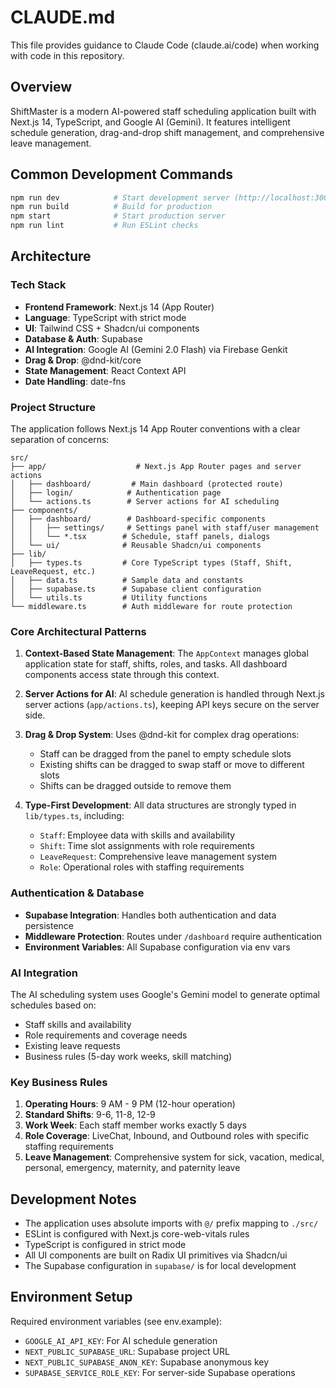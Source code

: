 # CLAUDE.md

This file provides guidance to Claude Code (claude.ai/code) when working with code in this repository.

## Overview

ShiftMaster is a modern AI-powered staff scheduling application built with Next.js 14, TypeScript, and Google AI (Gemini). It features intelligent schedule generation, drag-and-drop shift management, and comprehensive leave management.

## Common Development Commands

```bash
npm run dev            # Start development server (http://localhost:3000)
npm run build          # Build for production
npm start              # Start production server
npm run lint           # Run ESLint checks
```

## Architecture

### Tech Stack
- **Frontend Framework**: Next.js 14 (App Router)
- **Language**: TypeScript with strict mode
- **UI**: Tailwind CSS + Shadcn/ui components
- **Database & Auth**: Supabase
- **AI Integration**: Google AI (Gemini 2.0 Flash) via Firebase Genkit
- **Drag & Drop**: @dnd-kit/core
- **State Management**: React Context API
- **Date Handling**: date-fns

### Project Structure

The application follows Next.js 14 App Router conventions with a clear separation of concerns:

```
src/
├── app/                    # Next.js App Router pages and server actions
│   ├── dashboard/         # Main dashboard (protected route)
│   ├── login/            # Authentication page
│   └── actions.ts        # Server actions for AI scheduling
├── components/           
│   ├── dashboard/        # Dashboard-specific components
│   │   ├── settings/     # Settings panel with staff/user management
│   │   └── *.tsx        # Schedule, staff panels, dialogs
│   └── ui/              # Reusable Shadcn/ui components
├── lib/
│   ├── types.ts         # Core TypeScript types (Staff, Shift, LeaveRequest, etc.)
│   ├── data.ts          # Sample data and constants
│   ├── supabase.ts      # Supabase client configuration
│   └── utils.ts         # Utility functions
└── middleware.ts        # Auth middleware for route protection
```

### Core Architectural Patterns

1. **Context-Based State Management**: The `AppContext` manages global application state for staff, shifts, roles, and tasks. All dashboard components access state through this context.

2. **Server Actions for AI**: AI schedule generation is handled through Next.js server actions (`app/actions.ts`), keeping API keys secure on the server side.

3. **Drag & Drop System**: Uses @dnd-kit for complex drag operations:
   - Staff can be dragged from the panel to empty schedule slots
   - Existing shifts can be dragged to swap staff or move to different slots
   - Shifts can be dragged outside to remove them

4. **Type-First Development**: All data structures are strongly typed in `lib/types.ts`, including:
   - `Staff`: Employee data with skills and availability
   - `Shift`: Time slot assignments with role requirements
   - `LeaveRequest`: Comprehensive leave management system
   - `Role`: Operational roles with staffing requirements

### Authentication & Database

- **Supabase Integration**: Handles both authentication and data persistence
- **Middleware Protection**: Routes under `/dashboard` require authentication
- **Environment Variables**: All Supabase configuration via env vars

### AI Integration

The AI scheduling system uses Google's Gemini model to generate optimal schedules based on:
- Staff skills and availability
- Role requirements and coverage needs
- Existing leave requests
- Business rules (5-day work weeks, skill matching)

### Key Business Rules

1. **Operating Hours**: 9 AM - 9 PM (12-hour operation)
2. **Standard Shifts**: 9-6, 11-8, 12-9
3. **Work Week**: Each staff member works exactly 5 days
4. **Role Coverage**: LiveChat, Inbound, and Outbound roles with specific staffing requirements
5. **Leave Management**: Comprehensive system for sick, vacation, medical, personal, emergency, maternity, and paternity leave

## Development Notes

- The application uses absolute imports with `@/` prefix mapping to `./src/`
- ESLint is configured with Next.js core-web-vitals rules
- TypeScript is configured in strict mode
- All UI components are built on Radix UI primitives via Shadcn/ui
- The Supabase configuration in `supabase/` is for local development

## Environment Setup

Required environment variables (see env.example):
- `GOOGLE_AI_API_KEY`: For AI schedule generation
- `NEXT_PUBLIC_SUPABASE_URL`: Supabase project URL
- `NEXT_PUBLIC_SUPABASE_ANON_KEY`: Supabase anonymous key
- `SUPABASE_SERVICE_ROLE_KEY`: For server-side Supabase operations